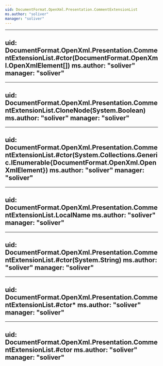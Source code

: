 ```yaml
---
uid: DocumentFormat.OpenXml.Presentation.CommentExtensionList
ms.author: "soliver"
manager: "soliver"
---
```


---
uid: DocumentFormat.OpenXml.Presentation.CommentExtensionList.#ctor(DocumentFormat.OpenXml.OpenXmlElement[])
ms.author: "soliver"
manager: "soliver"
---

---
uid: DocumentFormat.OpenXml.Presentation.CommentExtensionList.CloneNode(System.Boolean)
ms.author: "soliver"
manager: "soliver"
---

---
uid: DocumentFormat.OpenXml.Presentation.CommentExtensionList.#ctor(System.Collections.Generic.IEnumerable{DocumentFormat.OpenXml.OpenXmlElement})
ms.author: "soliver"
manager: "soliver"
---

---
uid: DocumentFormat.OpenXml.Presentation.CommentExtensionList.LocalName
ms.author: "soliver"
manager: "soliver"
---

---
uid: DocumentFormat.OpenXml.Presentation.CommentExtensionList.#ctor(System.String)
ms.author: "soliver"
manager: "soliver"
---

---
uid: DocumentFormat.OpenXml.Presentation.CommentExtensionList.#ctor*
ms.author: "soliver"
manager: "soliver"
---

---
uid: DocumentFormat.OpenXml.Presentation.CommentExtensionList.#ctor
ms.author: "soliver"
manager: "soliver"
---
